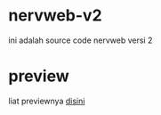 # nervweb-v2
ini adalah source code nervweb versi 2
# preview
liat previewnya [disini](rinha242.github.io/nervweb-v2)